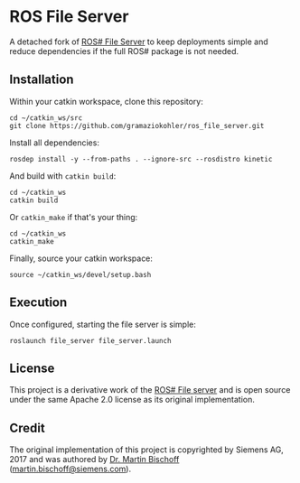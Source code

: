 # ROS File Server

A detached fork of [ROS# File Server](https://github.com/siemens/ros-sharp/tree/master/ROS/file_server) to keep deployments simple and reduce dependencies if the full ROS# package is not needed.

## Installation

Within your catkin workspace, clone this repository:

    cd ~/catkin_ws/src
    git clone https://github.com/gramaziokohler/ros_file_server.git

Install all dependencies:

    rosdep install -y --from-paths . --ignore-src --rosdistro kinetic

And build with `catkin build`:

    cd ~/catkin_ws
    catkin build

Or `catkin_make` if that's your thing:

    cd ~/catkin_ws
    catkin_make

Finally, source your catkin workspace:

    source ~/catkin_ws/devel/setup.bash

## Execution

Once configured, starting the file server is simple:

    roslaunch file_server file_server.launch

## License

This project is a derivative work of the [ROS# File server](https://github.com/siemens/ros-sharp) and is open source under the same Apache 2.0 license as its original implementation.

## Credit

The original implementation of this project is copyrighted by Siemens AG, 2017 and was authored by [Dr. Martin Bischoff](https://github.com/MartinBischoff) (martin.bischoff@siemens.com).
